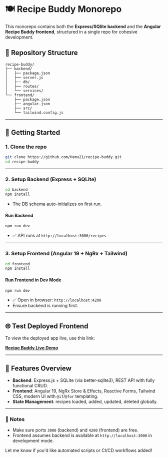 # 🍽️ Recipe Buddy Monorepo

This monorepo contains both the **Express/SQlite backend** and the **Angular Recipe Buddy frontend**, structured in a single repo for cohesive development.

## 📁 Repository Structure

```copy
recipe-buddy/
├── backend/
│   ├── package.json
│   ├── server.js
│   ├── db/
│   ├── routes/
│   └── services/
└── frontend/
    ├── package.json
    ├── angular.json
    ├── src/
    └── tailwind.config.js
```

---

## 🚀 Getting Started

### 1. Clone the repo

```bash copy
git clone https://github.com/Hemu21/recipe-buddy.git
cd recipe-buddy
```

---

### 2. Setup Backend (Express + SQLite)

```bash copy
cd backend
npm install
```

* The DB schema auto-initializes on first run.

#### Run Backend

```bash
npm run dev
```

* ✅ API runs at `http://localhost:3000/recipes`

---

### 3. Setup Frontend (Angular 19 + NgRx + Tailwind)

```bash copy
cd frontend
npm install
```

#### Run Frontend in Dev Mode

```bash
npm run dev
```

* ✅ Open in browser: `http://localhost:4200`
* Ensure backend is running first.

---

## 🌐 Test Deployed Frontend

To view the deployed app live, use this link:

**[Recipe Buddy Live Demo]()**

---

## 🧩 Features Overview

* **Backend**: Express.js + SQLite (via better‑sqlite3), REST API with fully functional CRUD.
* **Frontend**: Angular 19, NgRx Store & Effects, Reactive Forms, Tailwind CSS, modern UI with `@if`/`@for` templating.
* **State Management**: recipes loaded, added, updated, deleted globally.

---

### 📝 Notes

* Make sure ports `3000` (backend) and `4200` (frontend) are free.
* Frontend assumes backend is available at `http://localhost:3000` in development mode.

Let me know if you'd like automated scripts or CI/CD workflows added!
